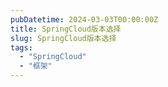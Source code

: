 ```yaml
---
pubDatetime: 2024-03-03T00:00:00Z
title: SpringCloud版本选择
slug: SpringCloud版本选择
tags:
  - "SpringCloud"
  - "框架"
---
```


